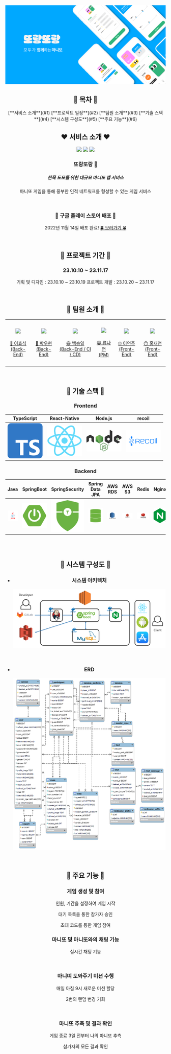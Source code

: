 <div align="center">
<img src="img/Thumbnail.png" width="">

## 🤍 목차 🤍

<div>
[**서비스 소개**](#1)
[**프로젝트 일정**](#2)
[**팀원 소개**](#3)
[**기술 스택**](#4)
[**시스템 구성도**](#5)
[**주요 기능**](#6)
</div>

## ❤️ 서비스 소개 ❤️

<div display="flex">
<img src="img/screen_one.png" width="200">
<img src="img/screen_two.png" width="200">
<img src="img/screen_three.png" width="200">
</div>

### 또랑또랑 🤩

##### 친목 도모를 위한 대규모 마니또 앱 서비스

마니또 게임을 통해 풍부한 인적 네트워크를 형성할 수 있는 게임 서비스

<div id="2"></div>
<br/>

### 🎉 구글 플레이 스토어 배포 🎉

2022년 11월 14일 배포 완료!
[🍀 보러가기 🍀](https://play.google.com/store/apps/details?id=com.ssafy.ddorangddorang)

<div id="1"></div>
<br/>

## 🧡 프로젝트 기간 🧡

### 23.10.10 ~ 23.11.17

기획 및 디자인 : 23.10.10 ~ 23.10.19
프로젝트 개발 : 23.10.20 ~ 23.11.17

<br/>

<div id="3"></div>

## 💛 팀원 소개 💛

<table>
    <tr>
        <td height="140px" align="center"> <a href="https://github.com/hy06ix">
            <img src="https://avatars.githubusercontent.com/hy06ix" width="140px" /> <br><br> 👑 이효식 <br>(Back-End) </a> <br></td>
        <td height="140px" align="center"> <a href="https://github.com/138901146">
            <img src="https://avatars.githubusercontent.com/138901146" width="140px" /> <br><br> 🙂 박우현 <br>(Back-End) </a> <br></td>
        <td height="140px" align="center"> <a href="https://github.com/greenTea31">
            <img src="https://avatars.githubusercontent.com/greenTea31" width="140px" /> <br><br> 😆 백승일 <br>(Back-End / CI / CD) </a> <br></td>
        <td height="140px" align="center"> <a href="https://github.com/ryunayeon">
            <img src="https://avatars.githubusercontent.com/ryunayeon" width="140px" /> <br><br> 😁 류나연 <br>(PM) </a> <br></td>
        <td height="140px" align="center"> <a href="https://github.com/yeonjulee812">
            <img src="https://avatars.githubusercontent.com/yeonjulee812" width="140px" /> <br><br> 🙄 이연주 <br>(Front-End) </a> <br></td>
        <td height="140px" align="center"> <a href="https://github.com/HongJaeyeon">
            <img src="https://avatars.githubusercontent.com/HongJaeyeon" width="140px" /> <br><br> 😶 홍재연 <br>(Front-End) </a> <br></td>
    </tr>
</table>

<br>

<div id="4"></div>

## 💚 기술 스택 💚

### Frontend

|                 TypeScript                 |             React-Native              |                Node.js                 |                 recoil                 |
| :----------------------------------------: | :-----------------------------------: | :------------------------------------: | :------------------------------------: |
| <img src="img/typescript.png" width="110"> | <img src="img/react.png" width="110"> | <img src="img/nodejs.png" width="110"> | <img src="img/recoil.png" width="110"> |

### Backend

|                 Java                 |                 SpringBoot                 |                 SpringSecurity                 |                Spring Data JPA                |                AWS RDS                 |                AWS S3                 |                 Redis                 |                 Nginx                 |                 Docker                 |                 Jenkins                 |
| :----------------------------------: | :----------------------------------------: | :--------------------------------------------: | :-------------------------------------------: | :------------------------------------: | :-----------------------------------: | :-----------------------------------: | :-----------------------------------: | :------------------------------------: | :-------------------------------------: |
| <img src="img/java.png" width="110"> | <img src="img/springboot.png" width="110"> | <img src="img/springsecurity.png" width="110"> | <img src="img/springdatajpa.png" width="110"> | <img src="img/awsrds.png" width="110"> | <img src="img/awss3.png" width="110"> | <img src="img/redis.png" width="110"> | <img src="img/nginx.png" width="110"> | <img src="img/docker.png" width="110"> | <img src="img/jenkins.png" width="110"> |

<br />
<br />

<div id="5"></div>

## 💙 시스템 구성도 💙

- ### 시스템 아키텍처

    <img src="img/architecture.png">

<br />

- ### ERD
    <img src="img/erd.png">

<br />

<div id="6"></div>

## 💜 주요 기능 💜

### 게임 생성 및 참여

인원, 기간을 설정하여 게임 시작

대기 목록을 통한 참가자 승인

초대 코드를 통한 게임 참여
<br/>

### 마니또 및 마니또와의 채팅 기능

실시간 채팅 기능

<br/>

### 마니띠 도와주기 미션 수행

매일 아침 9시 새로운 미션 할당

2번의 랜덤 변경 기회

<br/>

### 마니또 추측 및 결과 확인

게임 종료 3일 전부터 나의 마니또 추측

참가자의 모든 결과 확인

</div>
